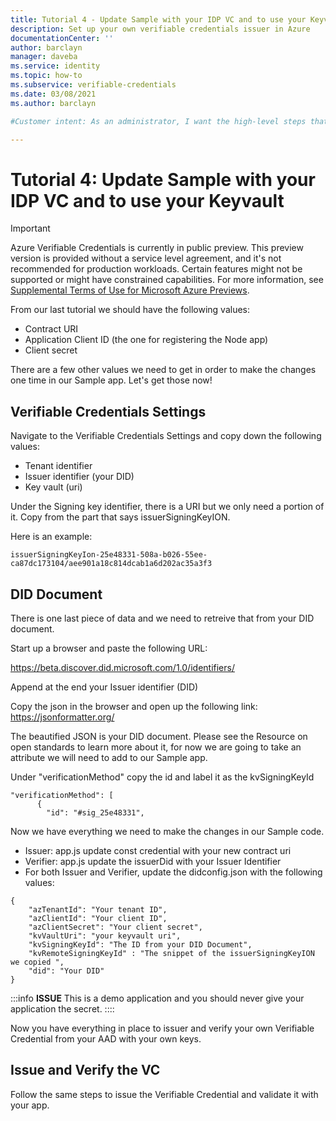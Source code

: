 ```yaml
---
title: Tutorial 4 - Update Sample with your IDP VC and to use your Keyvault (preview)
description: Set up your own verifiable credentials issuer in Azure
documentationCenter: ''
author: barclayn
manager: daveba
ms.service: identity
ms.topic: how-to
ms.subservice: verifiable-credentials
ms.date: 03/08/2021
ms.author: barclayn

#Customer intent: As an administrator, I want the high-level steps that I should follow so that I can quickly start using verifiable credentials in my own Azure AD

---
```


# Tutorial 4: Update Sample with your IDP VC and to use your Keyvault


> [!IMPORTANT]
> Azure Verifiable Credentials is currently in public preview.
> This preview version is provided without a service level agreement, and it's not recommended for production workloads. Certain features might not be supported or might have constrained capabilities. 
> For more information, see [Supplemental Terms of Use for Microsoft Azure Previews](https://azure.microsoft.com/support/legal/preview-supplemental-terms/).

From our last tutorial we should have the following values:

- Contract URI
- Application Client ID (the one for registering the Node app)
- Client secret 

There are a few other values we need to get in order to make the changes one time in our Sample app. Let's get those now!

## Verifiable Credentials Settings

Navigate to the Verifiable Credentials Settings and copy down the following values:

- Tenant identifier 
- Issuer identifier (your DID)
- Key vault (uri)

Under the Signing key identifier, there is a URI but we only need a portion of it. Copy from the part that says issuerSigningKeyION. 

Here is an example:

```
issuerSigningKeyIon-25e48331-508a-b026-55ee-ca87dc173104/aee901a18c814dcab1a6d202ac35a3f3
```

## DID Document 

There is one last piece of data and we need to retreive that from your DID document. 

Start up a browser and paste the following URL:

https://beta.discover.did.microsoft.com/1.0/identifiers/

Append at the end your Issuer identifier (DID)

Copy the json in the browser and open up the following link: https://jsonformatter.org/ 

The beautified JSON is your DID document. Please see the Resource on open standards to learn more about it, for now we are going to take an attribute we will need to add to our Sample app.

Under "verificationMethod" copy the id and label it as the kvSigningKeyId

```json=
"verificationMethod": [
      {
        "id": "#sig_25e48331",
```

Now we have everything we need to make the changes in our Sample code. 

- Issuer: app.js update const credential with your new contract uri
- Verifier: app.js update the issuerDid with your Issuer Identifier
- For both Issuer and Verifier, update the didconfig.json with the following values:


```json=
{
    "azTenantId": "Your tenant ID",
    "azClientId": "Your client ID",
    "azClientSecret": "Your client secret",
    "kvVaultUri": "your keyvault uri",
    "kvSigningKeyId": "The ID from your DID Document",
    "kvRemoteSigningKeyId" : "The snippet of the issuerSigningKeyION we copied ",
    "did": "Your DID"
}
```

:::info
**ISSUE** This is a demo application and you should never give your application the secret. 
::::


Now you have everything in place to issuer and verify your own Verifiable Credential from your AAD with your own keys. 

## Issue and Verify the VC

Follow the same steps to issue the Verifiable Credential and validate it with your app. 

